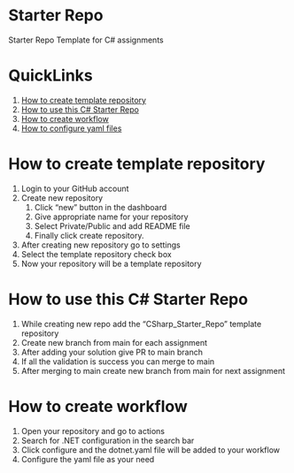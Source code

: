 # Starter Repo
Starter Repo Template for C# assignments

# QuickLinks
1. [How to create template repository](https://github.com/HariharanSreedhar/CalculatorGit/edit/main/README.md#how-to-create-template-repository)
2. [How to use this C# Starter Repo]()
3. [How to create workflow]()
4. [How to configure yaml files]()


# How to create template repository
1. Login to your GitHub account 
2. Create new repository 
      1. Click “new” button in the dashboard 
      2. Give appropriate name for your repository 
      3. Select Private/Public and add README file 
      4. Finally click create repository. 
3. After creating new repository go to settings 
4. Select the template repository check box 
5. Now your repository will be a template repository 

# How to use this C# Starter Repo
 1. While creating new repo add the “CSharp_Starter_Repo” template repository 
 2. Create new branch from main for each assignment 
 3. After adding your solution give PR to main branch 
 4. If all the validation is success you can merge to main  
 5. After merging to main create new branch from main for next assignment
    
# How to create workflow
1. Open your repository and go to actions 
2. Search for .NET configuration in the search bar  
3. Click configure and the dotnet.yaml file will be added to your workflow 
4. Configure the yaml file as your need

